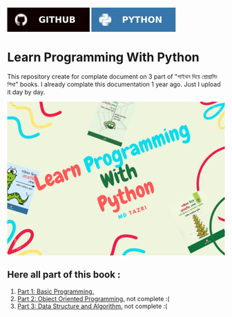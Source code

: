 [![Md Tazri](./asset/badges/github.svg)](https://github.com/Tazri) [![Learn Programming With Python](./asset/badges/python_mateblue.svg)](https://github.com/Tazri/learn-programming-with-python)

Learn Programming With Python 
=============================

This repository create for complate document on 3 part of "পাইথন দিয়ে প্রোগ্রামিং শিখা" books. I already complate this documentation 1 year ago. Just I upload it day by day. 

![Learn Programming With Programming](./asset/book_cover/learn_programming_with_python.png)

Here all part of this book : 
----------------------------

1. [Part 1: Basic Programming.](./part_1/part_1.md)
1. [Part 2: Object Oriented Programming.](./) not complete :(
1. [Part 3: Data Structure and Algorithm.](./) not complete :(